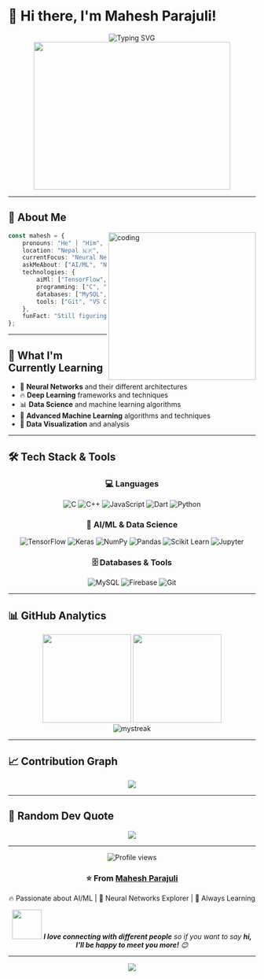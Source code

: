# 🚀 Hi there, I'm Mahesh Parajuli! 

<div align="center">
  <img src="https://readme-typing-svg.herokuapp.com?font=Fira+Code&size=30&duration=3000&pause=1000&color=00D4AA&center=true&vCenter=true&width=600&lines=AI+%26+ML+Enthusiast;Neural+Networks+Explorer;Always+Learning+Something+New!" alt="Typing SVG" />
</div>

<div align="center">
  <img src="https://media0.giphy.com/media/bGgsc5mWoryfgKBx1u/giphy.gif?cid=6c09b952h8s5sosfugb2tqk7oq3wsiwc3fezgg43rppww7qt&ep=v1_gifs_search&rid=giphy.gif&ct=g" width="400" height="300" />
</div>

---

## 🎯 About Me

<img align="right" alt="coding" width="300" src="https://media.giphy.com/media/L1R1tvI9svkIWwpVYr/giphy.gif">

```typescript
const mahesh = {
    pronouns: "He" | "Him",
    location: "Nepal 🇳🇵",
    currentFocus: "Neural Networks & Deep Learning",
    askMeAbout: ["AI/ML", "Neural Networks", "Machine Learning"],
    technologies: {
        aiMl: ["TensorFlow", "Keras", "NumPy", "Pandas"],
        programming: ["C", "C++", "Python"],
        databases: ["MySQL", "Firebase"],
        tools: ["Git", "VS Code", "Jupyter"]
    },
    funFact: "Still figuring out what I want to do... but having fun doing it! 🎈"
};
```

---

## 🌱 What I'm Currently Learning

- 🧠 **Neural Networks** and their different architectures
- 🔥 **Deep Learning** frameworks and techniques  
- 📊 **Data Science** and machine learning algorithms
- 🚀 **Advanced Machine Learning** algorithms and techniques
- 🎨 **Data Visualization** and analysis

---

## 🛠️ Tech Stack & Tools

<div align="center">

### 💻 Languages
![C](https://img.shields.io/badge/C-00599C?style=for-the-badge&logo=c&logoColor=white)
![C++](https://img.shields.io/badge/C%2B%2B-00599C?style=for-the-badge&logo=c%2B%2B&logoColor=white)
![JavaScript](https://img.shields.io/badge/JavaScript-F7DF1E?style=for-the-badge&logo=javascript&logoColor=black)
![Dart](https://img.shields.io/badge/Dart-0175C2?style=for-the-badge&logo=dart&logoColor=white)
![Python](https://img.shields.io/badge/Python-3776AB?style=for-the-badge&logo=python&logoColor=white)

### 🤖 AI/ML & Data Science
![TensorFlow](https://img.shields.io/badge/TensorFlow-FF6F00?style=for-the-badge&logo=TensorFlow&logoColor=white)
![Keras](https://img.shields.io/badge/Keras-D00000?style=for-the-badge&logo=Keras&logoColor=white)
![NumPy](https://img.shields.io/badge/NumPy-777BB4?style=for-the-badge&logo=numpy&logoColor=white)
![Pandas](https://img.shields.io/badge/Pandas-2C2D72?style=for-the-badge&logo=pandas&logoColor=white)
![Scikit Learn](https://img.shields.io/badge/scikit_learn-F7931E?style=for-the-badge&logo=scikit-learn&logoColor=white)
![Jupyter](https://img.shields.io/badge/Jupyter-F37626.svg?&style=for-the-badge&logo=Jupyter&logoColor=white)

### 🗄️ Databases & Tools
![MySQL](https://img.shields.io/badge/MySQL-00000F?style=for-the-badge&logo=mysql&logoColor=white)
![Firebase](https://img.shields.io/badge/Firebase-039BE5?style=for-the-badge&logo=Firebase&logoColor=white)
![Git](https://img.shields.io/badge/GIT-E44C30?style=for-the-badge&logo=git&logoColor=white)

</div>

---

## 📊 GitHub Analytics

<div align="center">
  <img height="180em" src="https://github-readme-stats.vercel.app/api?username=maheshparajuli&show_icons=true&theme=tokyonight&include_all_commits=true&count_private=true"/>
  <img height="180em" src="https://github-readme-stats.vercel.app/api/top-langs/?username=maheshparajuli&layout=compact&theme=tokyonight"/>
</div>

<div align="center">
  <img src="https://github-readme-streak-stats.herokuapp.com/?user=maheshparajuli&theme=tokyonight" alt="mystreak"/>
</div>

---

## 📈 Contribution Graph

<div align="center">
  <img src="https://github-readme-activity-graph.vercel.app/graph?username=maheshparajuli&theme=github-compact"/>
</div>

---

## 💭 Random Dev Quote

<div align="center">
  <img src="https://quotes-github-readme.vercel.app/api?type=horizontal&theme=radical&quote=The%20best%20way%20to%20predict%20the%20future%20is%20to%20create%20it&author=Peter%20Drucker"/>
</div>

---

<div align="center">
  <img src="https://komarev.com/ghpvc/?username=maheshparajuli&label=Profile%20views&color=00d4aa&style=for-the-badge" alt="Profile views" />
</div>

<div align="center">
  <h3>⭐️ From <a href="https://github.com/maheshparajuli">Mahesh Parajuli</a></h3>
  <p>🔥 Passionate about AI/ML | 🤖 Neural Networks Explorer | 🎯 Always Learning</p>
  
  <img src="https://media.giphy.com/media/LnQjpWaON8nhr21vNW/giphy.gif" width="60"> 
  <em><b>I love connecting with different people</b> so if you want to say <b>hi, I'll be happy to meet you more!</b> 😊</em>
</div>

---

<div align="center">
  <img src="https://capsule-render.vercel.app/api?type=waving&color=gradient&height=100&section=footer"/>
</div>
